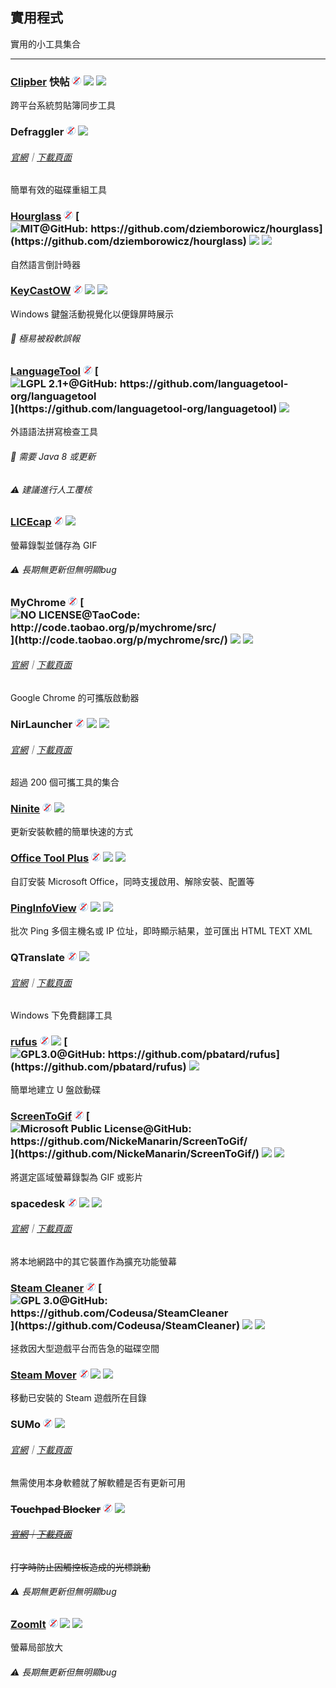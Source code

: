 ## 實用程式

實用的小工具集合

---

### [Clipber](http://clipber.com/clipber/) 快帖 ![](../assets/free.png) ![](../assets/china.png) ![](../assets/multi_platform.png)

跨平台系統剪貼簿同步工具

### Defraggler ![](../assets/free.png) ![](../assets/earth-globe.png)

###### [官網](https://www.piriform.com/defraggler)｜[下載頁面](https://www.piriform.com/defraggler/download)

簡單有效的磁碟重組工具

### [Hourglass](https://chris.dziemborowicz.com/apps/hourglass/) ![](../assets/free.png) [![](../assets/open-source-icon.png "MIT@GitHub: https://github.com/dziemborowicz/hourglass")](https://github.com/dziemborowicz/hourglass) ![](../assets/united-states.png) ![](../assets/usb.png)

自然語言倒計時器

### [KeyCastOW](https://brookhong.github.io/2014/04/28/keycast-on-windows.html) ![](../assets/free.png) ![](../assets/united-states.png) ![](../assets/usb.png)

Windows 鍵盤活動視覺化以便錄屏時展示

###### 📌 極易被殺軟誤報

### [LanguageTool](https://languagetool.org/) ![](../assets/free.png) [![](../assets/open-source-icon.png "LGPL 2.1+@GitHub: https://github.com/languagetool-org/languagetool")](https://github.com/languagetool-org/languagetool) ![](../assets/united-states.png)

外語語法拼寫檢查工具

###### 📌 需要 Java 8 或更新

###### ⚠ 建議進行人工覆核

### [LICEcap](http://www.cockos.com/licecap/) ![](../assets/free.png) ![](../assets/united-states.png)

螢幕錄製並儲存為 GIF

###### ⚠ 長期無更新但無明顯bug

### MyChrome ![](../assets/free.png) [![](../assets/open-source-icon.png "NO LICENSE@TaoCode: http://code.taobao.org/p/mychrome/src/")](http://code.taobao.org/p/mychrome/src/) ![](../assets/china.png) ![](../assets/usb.png)

###### [官網](http://bbs.kafan.cn/thread-1725205-1-1.html)｜[下載頁面](http://code.taobao.org/p/mychrome/src/trunk/release/)

Google Chrome 的可攜版啟動器

### NirLauncher ![](../assets/free.png) ![](../assets/earth-globe.png) ![](../assets/usb.png)

###### [官網](http://launcher.nirsoft.net/)｜[下載頁面](http://launcher.nirsoft.net/downloads/index.html)

超過 200 個可攜工具的集合

### [Ninite](https://ninite.com/) ![](../assets/free.png) ![](../assets/earth-globe.png)

更新安裝軟體的簡單快速的方式

### [Office Tool Plus](https://www.landian.la/click/OfficeToolPlus.html) ![](../assets/free.png) ![](../assets/china.png) ![](../assets/usb.png)

自訂安裝 Microsoft Office，同時支援啟用、解除安裝、配置等

### [PingInfoView](http://www.nirsoft.net/utils/multiple_ping_tool.html) ![](../assets/free.png) ![](../assets/earth-globe.png) ![](../assets/usb.png)

批次 Ping 多個主機名或 IP 位址，即時顯示結果，並可匯出 HTML TEXT XML

### QTranslate ![](../assets/free.png) ![](../assets/earth-globe.png)

###### [官網](https://quest-app.appspot.com/)｜[下載頁面](https://quest-app.appspot.com/download)

Windows 下免費翻譯工具

### [rufus](http://rufus.akeo.ie/) ![](../assets/free.png) ![](../assets/earth-globe.png) [![](../assets/open-source-icon.png "GPL3.0@GitHub: https://github.com/pbatard/rufus")](https://github.com/pbatard/rufus) ![](../assets/usb.png)

簡單地建立 U 盤啟動碟

### [ScreenToGif](http://www.screentogif.com/) ![](../assets/free.png) [![](../assets/open-source-icon.png "Microsoft Public License@GitHub: https://github.com/NickeManarin/ScreenToGif/")](https://github.com/NickeManarin/ScreenToGif/) ![](../assets/earth-globe.png) ![](../assets/usb.png)

將選定區域螢幕錄製為 GIF 或影片

### spacedesk ![](../assets/free.png) ![](../assets/united-states.png) ![](../assets/multi_platform.png)

###### [官網](http://www.spacedesk.net/)｜[下載頁面](http://spacedesk.ph/download/)

將本地網路中的其它裝置作為擴充功能螢幕

### [Steam Cleaner](https://github.com/Codeusa/SteamCleaner) ![](../assets/free.png) [![](../assets/open-source-icon.png "GPL 3.0@GitHub: https://github.com/Codeusa/SteamCleaner")](https://github.com/Codeusa/SteamCleaner) ![](../assets/united-states.png) ![](../assets/usb.png)

拯救因大型遊戲平台而告急的磁碟空間

### [Steam Mover](http://www.traynier.com/software/steammover) ![](../assets/free.png) ![](../assets/united-states.png) ![](../assets/usb.png)

移動已安裝的 Steam 遊戲所在目錄

### SUMo ![](../assets/free.png) ![](../assets/earth-globe.png)

###### [官網](http://www.kcsoftwares.com/?sumo)｜[下載頁面](http://www.kcsoftwares.com/?download)

無需使用本身軟體就了解軟體是否有更新可用

### ~~Touchpad Blocker~~ ![](../assets/free.png) ![](../assets/united-states.png)

###### [~~官網~~](http://touchpad-blocker.com/)~~｜~~[~~下載頁面~~](http://touchpad-blocker.com/download/)

~~打字時防止因觸控板造成的光標跳動~~

###### ⚠ 長期無更新但無明顯bug

### [ZoomIt](https://technet.microsoft.com/en-us/sysinternals/zoomit.aspx) ![](../assets/free.png) ![](../assets/united-states.png) ![](../assets/usb.png)

螢幕局部放大

###### ⚠ 長期無更新但無明顯bug
